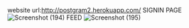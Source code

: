 website url:http://postgram2.herokuapp.com/
SIGNIN PAGE
![Screenshot (194)](https://user-images.githubusercontent.com/46070757/92885017-02c08380-f430-11ea-8505-e5e6d8c03d27.png)
FEED
![Screenshot (195)](https://user-images.githubusercontent.com/46070757/92885228-30a5c800-f430-11ea-902b-3e9d69d2d047.png)

